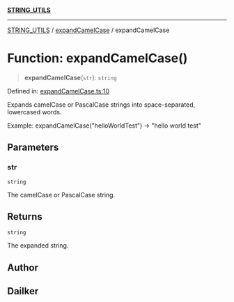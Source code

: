 [**STRING_UTILS**](../../README.md)

***

[STRING_UTILS](../../README.md) / [expandCamelCase](../README.md) / expandCamelCase

# Function: expandCamelCase()

> **expandCamelCase**(`str`): `string`

Defined in: [expandCamelCase.ts:10](https://github.com/dailker/everyutil/blob/fd2dd910f5fc45d6a6fda4227f10403d6a5baee7/src/string/expandCamelCase.ts#L10)

Expands camelCase or PascalCase strings into space-separated, lowercased words.

Example: expandCamelCase("helloWorldTest") → "hello world test"

## Parameters

### str

`string`

The camelCase or PascalCase string.

## Returns

`string`

The expanded string.

## Author

## Dailker
